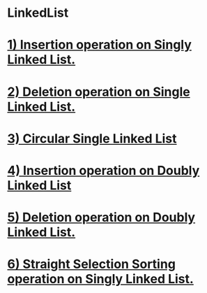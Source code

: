 # LinkedList

# [1) Insertion operation on Singly Linked List.](https://github.com/ibadsaleem/LinkedList/blob/master/insertion_linked.cpp)
# [2) Deletion operation on Single Linked List.](https://github.com/ibadsaleem/LinkedList/blob/master/deletion_linked.cpp)
# [3) Circular Single Linked List](https://github.com/ibadsaleem/LinkedList/blob/master/Circular%20List.cpp)
# [4) Insertion operation on Doubly Linked List](https://github.com/ibadsaleem/LinkedList/blob/master/Doubly_Link_List.cpp)
# [5) Deletion operation on Doubly Linked List.](https://github.com/ibadsaleem/LinkedList/blob/master/Doubly_Link_List.cpp)
# [6) Straight Selection Sorting operation on Singly Linked List.](https://github.com/ibadsaleem/LinkedList/blob/master/Straight_Selection_Sorting_Link_List.cpp)

